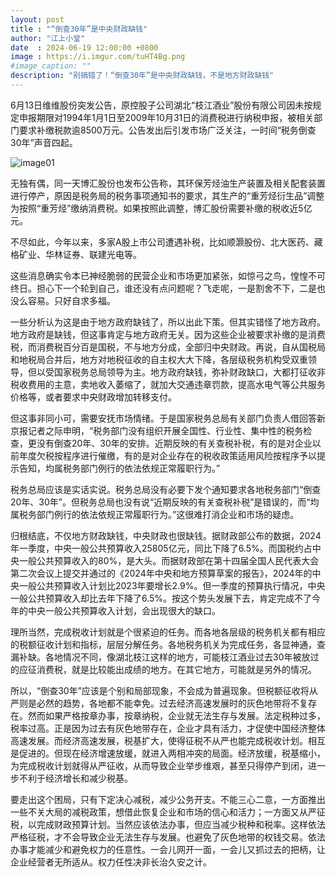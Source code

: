 ```yaml
---
layout: post
title : "“倒查30年”是中央财政缺钱"
author: "江上小堂"
date  : 2024-06-19 12:00:00 +0800
image : https://i.imgur.com/tuHT4Bg.png
#image_caption: ""
description: "别搞错了！“倒查30年”是中央财政缺钱，不是地方财政缺钱"
---
```


6月13日维维股份突发公告，原控股子公司湖北“枝江酒业”股份有限公司因未按规定申报期限对1994年1月1日至2009年10月31日的消费税进行纳税申报，被相关部门要求补缴税款逾8500万元。公告发出后引发市场广泛关注，一时间“税务倒查30年”声音四起。

<!--more-->

![image01](https://i.imgur.com/26HpMur.png)

无独有偶，同一天博汇股份也发布公告称，其环保芳烃油生产装置及相关配套装置进行停产，原因是税务局的税务事项通知书的要求，其生产的“重芳烃衍生品”调整为按照“重芳烃”缴纳消费税。如果按照此调整，博汇股份需要补缴的税收近5亿元。

不尽如此，今年以来，多家A股上市公司遭遇补税，比如顺灏股份、北大医药、藏格矿业、华林证券、联建光电等。

这些消息确实令本已神经脆弱的民营企业和市场更加紧张，如惊弓之鸟，惶惶不可终日。担心下一个轮到自己，谁还没有点问题呢？飞走呢，一是割舍不下，二是也没么容易。只好自求多福。

一些分析认为这是由于地方政府缺钱了，所以出此下策。但其实错怪了地方政府。地方政府是缺钱，但这事肯定与地方政府无关。因为这些企业被要求补缴的是消费税，而消费税百分百是国税，不与地方分成，全部归中央财政。再说，自从国税局和地税局合并后，地方对地税征收的自主权大大下降，各层级税务机构受双重领导，但以受国家税务总局领导为主。地方政府缺钱，弥补财政缺口，大都打征收非税收费用的主意，卖地收入萎缩了，就加大交通违章罚款，提高水电气等公共服务价格等，或者要求中央财政增加转移支付。

但这事非同小可，需要安抚市场情绪。于是国家税务总局有关部门负责人借回答新京报记者之际申明，“税务部门没有组织开展全国性、行业性、集中性的税务检查，更没有倒查20年、30年的安排。近期反映的有关查税补税，有的是对企业以前年度欠税按程序进行催缴，有的是对企业存在的税收政策适用风险按程序予以提示告知，均属税务部门例行的依法依规正常履职行为。”

税务总局应该是实话实说。税务总局没有必要下发个通知要求各地税务部门“倒查20年、30年”。但税务总局也没有说“近期反映的有关查税补税”是错误的，而“均属税务部门例行的依法依规正常履职行为。”这很难打消企业和市场的疑虑。

归根结底，不仅地方财政缺钱，中央财政也很缺钱。据财政部公布的数据，2024年一季度，中央一般公共预算收入25805亿元，同比下降了6.5%。而国税约占中央一般公共预算收入的80%，是大头。而据财政部在第十四届全国人民代表大会第二次会议上提交并通过的《2024年中央和地方预算草案的报告》，2024年的中央一般公共预算收入计划比2023年要增长2.9%。但一季度的预算执行情况，中央一般公共预算收入却比去年下降了6.5%。按这个势头发展下去，肯定完成不了今年的中央一般公共预算收入计划，会出现很大的缺口。

理所当然，完成税收计划就是个很紧迫的任务。而各地各层级的税务机关都有相应的税额征收计划和指标，层层分解任务。各地税务机关为完成任务，各显神通，查漏补缺。各地情况不同，像湖北枝江这样的地方，可能枝江酒业过去30年被放过的应征消费税，就是比较能出成绩的地方。在其它地方，可能就是另外的情况。

所以，“倒查30年”应该是个别和局部现象，不会成为普遍现象。但税额征收将从严则是必然的趋势，各地都不能幸免。过去经济高速发展时的灰色地带将不复存在。然而如果严格按章办事，按章纳税，企业就无法生存与发展。法定税种过多，税率过高。正是因为过去有灰色地带存在，企业才具有活力，才促使中国经济整体高速发展。而经济高速发展，税基扩大，使得征税不从严也能完成税收计划。相互是促进的。但现在经济增速放缓，就进入两相冲突的局面。经济放缓，税基缩小，为完成税收计划就得从严征收，从而导致企业举步维艰，甚至只得停产到闭，进一步不利于经济增长和减少税基。

要走出这个困局，只有下定决心减税，减少公务开支。不能三心二意，一方面推出一些不关大局的减税政策，想借此恢复企业和市场的信心和活力；一方面又从严征税，以完成财政预算计划。当然应该依法办事，但应当减少税种和税率。这样依法严格征税，才不会导致企业无法生存与发展。也避免了灰色地带的权钱交易。依法办事才能减少和避免权力的任意性。一会儿网开一面，一会儿又抓过去的把柄，让企业经营者无所适从。权力任性决非长治久安之计。

<!--END-->